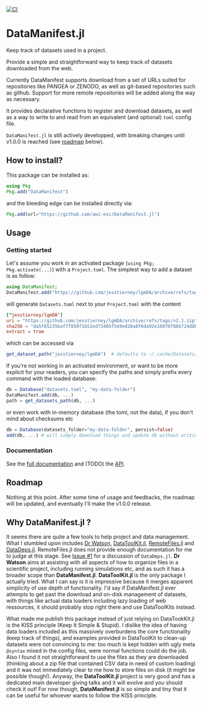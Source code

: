 [![CI](https://github.com/awi-esc/DataManifest.jl/actions/workflows/ci.yaml/badge.svg)](https://github.com/awi-esc/DataManifest.jl/actions/workflows/ci.yaml)

# DataManifest.jl

Keep track of datasets used in a project.

Provide a simple and straightforward way to keep track of datasets downloaded from the web.

Currently DataManifest supports download from a set of URLs suited for repositories like PANGEA or ZENODO, as well as git-based repositories such as github. Support for more remote repositories will be added along the way as necessary.

It provides declarative functions to register and download datasets, as well as a way to write to and read from an equivalent (and optional) `toml` config file.

`DataManifest.jl` is still actively developped, with breaking changes until v1.0.0 is reached (see [roadmap](#roadmap) below).

## How to install?

This package can be installed as:
```julia
using Pkg
Pkg.add("DataManifest")
```
and the bleeding edge can be installed directly via:

```julia
Pkg.add(url="https://github.com/awi-esc/DataManifest.jl")
```

## Usage

### Getting started

Let's assume you work in an activated package (`using Pkg; Pkg.activate(...)`) with a `Project.toml`.
The simplest way to add a dataset is as follow:

```julia
using DataManifest;
DataManifest.add("https://github.com/jesstierney/lgmDA/archive/refs/tags/v2.1.zip"; extract=true, name="jesstierney/lgmDA")
```
will generate `Datasets.toml` next to your `Project.toml` with the content

```toml
["jesstierney/lgmDA"]
uri = "https://github.com/jesstierney/lgmDA/archive/refs/tags/v2.1.zip"
sha256 = "da5f85235baf7f858f1b52ed73405f5d4ed28a8f6da92e16070f86b724d8bb25"
extract = true
```

which can be accessed via
```julia
get_dataset_path("jesstierney/lgmDA")  # defaults to ~/.cache/Datasets/...
```

If you're not working in an activated environment, or want to be more explicit for your readers, you can specify the paths and simply prefix every command with the loaded database:
```julia
db = Database("datasets.toml", "my-data-folder")
DataManifest.add(db, ...)
path = get_datasets_path(db, ...)
```

or even work with in-memory database (the toml, not the data), if you don't mind about checksums etc
```julia
db = Database(datasets_folder="my-data-folder", persist=false)
add(db, ...) # will simply download things and update db without writing any toml to disk
```

### Documentation

See the [full documentation](/docs/doc.md) and (TODO) the [API](/docs/api.md).


## Roadmap

Nothing at this point. After some time of usage and feedbacks, the roadmap will be updated, and eventually I'll make the v1.0.0 release.

## Why DataManifest.jl ?

It seems there are quite a few tools to help project and data management. What I stumbled upon includes [Dr Watson](https://juliadynamics.github.io/DrWatson.jl/dev/), [DataToolKit.jl](https://discourse.julialang.org/t/ann-datatoolkit-jl-reproducible-flexible-and-convenient-data-management/104757), [RemoteFiles.jl](https://github.com/helgee/RemoteFiles.jl) and [DataDeps.jl](https://github.com/oxinabox/DataDeps.jl). RemoteFiles.jl does not provide enough documentation for me to judge at this stage. See [Issue #1](https://github.com/awi-esc/DataManifest.jl/issues/1) for a discussion of `DataDeps.jl`.  **Dr Watson** aims at assisting with all aspects of how to organize files in a scientific project, including running simulations etc, and as such it has a broader scope than **DataManifest.jl**. **DataToolKit.jl** is the only package I actually tried. What I can say is it is impressive because it merges apparent simplicity of use depth of functionality. I'd say if DataManifest.jl ever attempts to get past the download and on-disk management of datasets, with things like actual data loaders including lazy loading of web ressources, it should probably stop right there and use DataToolKits instead.

What made me publish this package instead of just relying on DataTookKit.jl is the KISS principle (Keep It Simple & Stupid). I dislike the idea of having data loaders included as this massively overburdens the core functionality (keep track of things), and examples provided in DataToolKit to clean-up datasets were not convincing to me: too much is kept hidden with ugly meta `@syntax` mixed in the config files, were normal functions could do the job. Also I found it not straightforward to use the files as they are downloaded (thinking about a zip file that contained CSV data in need of custom loading) and it was not immediately clear to me how to store files on disk (it might be possible though!). Anyway, the **DataToolKit.jl** project is very good and has a dedicated main developer giving talks and it will evolve and you should check it out! For now though, **DataManifest.jl** is so simple and tiny that it can be useful for whoever wants to follow the KISS principle.
